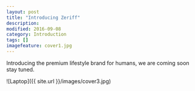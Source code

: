 ```yaml
---
layout: post
title: "Introducing Zeriff"
description:
modified: 2016-09-08
category: Introduction
tags: []
imagefeature: cover1.jpg
---
```



Introducing the premium lifestyle brand for humans, we are coming soon stay tuned.

![Laptop]({{ site.url }}/images/cover3.jpg)
